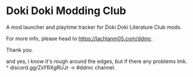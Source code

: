 # Doki Doki Modding Club
A mod launcher and playtime tracker for Doki Doki Literature Club mods.


For more info, please head to https://lachlanm05.com/ddmc .

Thank you.



and yes, i know it's rough around the edges, but if there any problems lmk.
^ discord.gg/ZsYRXgRUJr    -> #ddmc channel.
